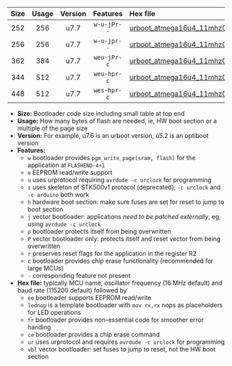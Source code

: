 |Size|Usage|Version|Features|Hex file|
|:-:|:-:|:-:|:-:|:--|
|252|256|u7.7|`w-u-jPr--`|[urboot_atmega16u4_11mhz0592_460800bps_lednop_ur_vbl.hex](https://raw.githubusercontent.com/stefanrueger/urboot.hex/main/mcus/atmega16u4/fcpu_11mhz0592/460800_bps/urboot_atmega16u4_11mhz0592_460800bps_lednop_ur_vbl.hex)|
|256|256|u7.7|`w-u-jpr--`|[urboot_atmega16u4_11mhz0592_460800bps_lednop_fr_ur_vbl.hex](https://raw.githubusercontent.com/stefanrueger/urboot.hex/main/mcus/atmega16u4/fcpu_11mhz0592/460800_bps/urboot_atmega16u4_11mhz0592_460800bps_lednop_fr_ur_vbl.hex)|
|362|384|u7.7|`weu-jPr-c`|[urboot_atmega16u4_11mhz0592_460800bps_ee_lednop_fr_ce_ur_vbl.hex](https://raw.githubusercontent.com/stefanrueger/urboot.hex/main/mcus/atmega16u4/fcpu_11mhz0592/460800_bps/urboot_atmega16u4_11mhz0592_460800bps_ee_lednop_fr_ce_ur_vbl.hex)|
|344|512|u7.7|`weu-hpr-c`|[urboot_atmega16u4_11mhz0592_460800bps_ee_lednop_fr_ce_ur.hex](https://raw.githubusercontent.com/stefanrueger/urboot.hex/main/mcus/atmega16u4/fcpu_11mhz0592/460800_bps/urboot_atmega16u4_11mhz0592_460800bps_ee_lednop_fr_ce_ur.hex)|
|448|512|u7.7|`wes-hpr-c`|[urboot_atmega16u4_11mhz0592_460800bps_ee_lednop_fr_ce.hex](https://raw.githubusercontent.com/stefanrueger/urboot.hex/main/mcus/atmega16u4/fcpu_11mhz0592/460800_bps/urboot_atmega16u4_11mhz0592_460800bps_ee_lednop_fr_ce.hex)|

- **Size:** Bootloader code size including small table at top end
- **Usage:** How many bytes of flash are needed, ie, HW boot section or a multiple of the page size
- **Version:** For example, u7.6 is an urboot version, o5.2 is an optiboot version
- **Features:**
  + `w` bootloader provides `pgm_write_page(sram, flash)` for the application at `FLASHEND-4+1`
  + `e` EEPROM read/write support
  + `u` uses urprotocol requiring `avrdude -c urclock` for programming
  + `s` uses skeleton of STK500v1 protocol (deprecated); `-c urclock` and `-c arduino` both work
  + `h` hardware boot section: make sure fuses are set for reset to jump to boot section
  + `j` vector bootloader: applications *need to be patched externally*, eg, using `avrdude -c urclock`
  + `p` bootloader protects itself from being overwritten
  + `P` vector bootloader only: protects itself and reset vector from being overwritten
  + `r` preserves reset flags for the application in the register R2
  + `c` bootloader provides chip erase functionality (recommended for large MCUs)
  + `-` corresponding feature not present
- **Hex file:** typically MCU name, oscillator frequency (16 MHz default) and baud rate (115200 default) followed by
  + `ee` bootloader supports EEPROM read/write
  + `lednop` is a template bootloader with `mov rx,rx` nops as placeholders for LED operations
  + `fr` bootloader provides non-essential code for smoother error handing
  + `ce` bootloader provides a chip erase command
  + `ur` uses urprotocol and requires `avrdude -c urclock` for programming
  + `vbl` vector bootloader: set fuses to jump to reset, not the HW boot section
